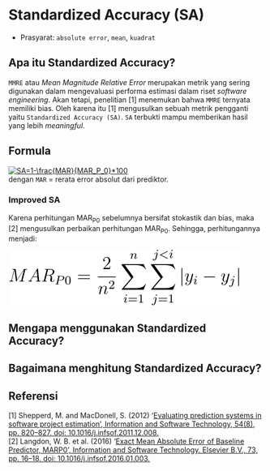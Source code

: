 # Standardized Accuracy (SA)
* Prasyarat: `absolute error`, `mean`, `kuadrat`
## Apa itu Standardized Accuracy?
`MMRE` atau _Mean Magnitude Relative Error_ merupakan metrik yang sering digunakan dalam mengevaluasi performa estimasi dalam riset _software engineering_. Akan tetapi, penelitian [1] menemukan bahwa `MMRE` ternyata memiliki bias. Oleh karena itu [1] mengusulkan sebuah metrik pengganti yaitu `Standardized Accuracy (SA)`. `SA` terbukti mampu memberikan hasil yang lebih _meaningful_.
## Formula
<a href="https://www.codecogs.com/eqnedit.php?latex=SA=1-\frac{MAR}{MAR_P_0}*100" target="_blank"><img src="https://latex.codecogs.com/svg.latex?SA=1-\frac{MAR}{MAR_P_0}*100" title="SA=1-\frac{MAR}{MAR_P_0}*100" /></a><br>
dengan `MAR` = rerata error absolut dari prediktor.

### Improved SA
Karena perhitungan MAR<sub>P0</sub> sebelumnya bersifat stokastik dan bias, maka [2] mengusulkan perbaikan perhitungan MAR<sub>P0</sub>. Sehingga, perhitungannya menjadi: <p>
![](mar_p0.svg)
  
## Mengapa menggunakan Standardized Accuracy?
## Bagaimana menghitung Standardized Accuracy?


## Referensi
[1] Shepperd, M. and MacDonell, S. (2012) ‘[Evaluating prediction systems in software project estimation’, Information and Software Technology, 54(8), pp. 820–827. doi: 10.1016/j.infsof.2011.12.008.](https://www.sciencedirect.com/science/article/pii/S095058491200002X) <br>
[2] Langdon, W. B. et al. (2016) ‘[Exact Mean Absolute Error of Baseline Predictor, MARP0’, Information and Software Technology. Elsevier B.V., 73, pp. 16–18. doi: 10.1016/j.infsof.2016.01.003.](https://linkinghub.elsevier.com/retrieve/pii/S0950584916000057)
